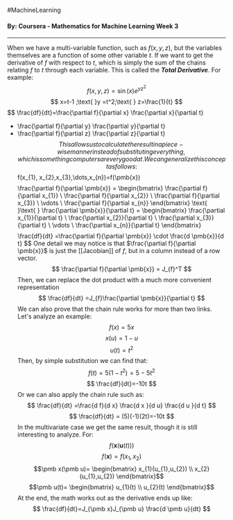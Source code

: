 #MachineLearning 
#### By: Coursera - Mathematics for Machine Learning Week 3
---
When we have a multi-variable function, such as $f(x,y,z)$, but the variables themselves are a function of some other variable $t$. If we want to get the derivative of $f$ with respect to $t$, which is simply the sum of the chains relating $f$ to $t$ through each variable. This is called the ***Total Derivative***. For example:
$$
f(x,y,z)=\sin(x)e^{yz^2}
$$
$$
x=t-1 ;\text{ }y =t^2;\text{ } z=\frac{1}{t}
$$
$$
\frac{df}{dt}=\frac{\partial f}{\partial x} \frac{\partial x}{\partial t}
+ \frac{\partial f}{\partial y} \frac{\partial y}{\partial t}
+ \frac{\partial f}{\partial z} \frac{\partial z}{\partial t}
$$
This allows us to calculate the result in a piece-wise manner instead of substituting everything, which is something computers are very good at. We can generalize this concept as follows:
$$
f(x_{1}, x_{2},x_{3},\dots,x_{n})=f(\pmb{x})
$$
$$
\frac{\partial f}{\partial \pmb{x}} = \begin{bmatrix}
\frac{\partial f}{\partial x_{1}} \\
\frac{\partial f}{\partial x_{2}} \\
\frac{\partial f}{\partial x_{3}} \\
\vdots \\
\frac{\partial f}{\partial x_{n}}
\end{bmatrix} \text{ }\text{ }
\frac{\partial \pmb{x}}{\partial t} = \begin{bmatrix}
\frac{\partial x_{1}}{\partial t} \\
\frac{\partial x_{2}}{\partial t} \\
\frac{\partial x_{3}}{\partial t} \\
\vdots \\
\frac{\partial x_{n}}{\partial t}
\end{bmatrix}
$$
$$
\frac{df}{dt} =\frac{\partial f}{\partial \pmb{x}} \cdot \frac{d \pmb{x}}{d t}
$$
One detail we may notice is that $\frac{\partial f}{\partial \pmb{x}}$ is just the [[Jacobian]] of $f$, but in a column instead of a row vector. 
$$
\frac{\partial f}{\partial \pmb{x}} = J_{f}^T
$$
Then, we can replace the dot product with a much more convenient representation
$$
\frac{df}{dt} =J_{f}\frac{\partial \pmb{x}}{\partial t}
$$
We can also prove that the chain rule works for more than two links. Let's analyze an example:
$$f(x)=5x$$
$$x(u)=1-u$$
$$u(t)=t^2$$
Then, by simple substitution we can find that:
$$ f(t) = 5(1-t^2) = 5 - 5t^2 $$
$$
\frac{df}{dt}=-10t
$$
Or we can also apply the chain rule such as:
$$
\frac{df}{dt} =\frac{d f}{d x}  
\frac{d x }{d u}
\frac{d u }{d t}
$$
$$
\frac{df}{dt} = (5)(-1)(2t)=-10t
$$
In the multivariate case we get the same result, though it is still interesting to analyze. For:
$$f(\pmb{x}(\pmb{u}(t)))$$
$$f(\pmb{x})=f(x_{1},x_{2})$$
$$\pmb x(\pmb u)= \begin{bmatrix}
x_{1}(u_{1},u_{2}) \\
x_{2}(u_{1},u_{2})
\end{bmatrix}$$
$$\pmb u(t)= \begin{bmatrix}
u_{1}(t) \\
u_{2}(t)
\end{bmatrix}$$
At the end, the math works out as the derivative ends up like:
$$
\frac{df}{dt}=J_{\pmb x}J_{\pmb u} \frac{d \pmb u}{dt}
$$
